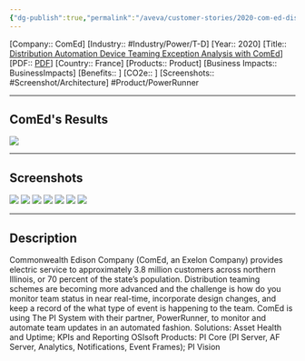 ```yaml
---
{"dg-publish":true,"permalink":"/aveva/customer-stories/2020-com-ed-distribution-automation-device-teaming-exception-analysis-with-com-ed/","dgPassFrontmatter":true}
---
```


[Company:: ComEd]
[Industry:: #Industry/Power/T-D]
[Year:: 2020]
[Title:: [Distribution Automation Device Teaming Exception Analysis with ComEd](https://resources.osisoft.com/presentations/distribution-automation-device-teaming--exception-analysis-with-comed-with-live-qanda/)]
[PDF:: [PDF](https://cdn.osisoft.com/osi/presentations/2020-industry-summits/UC20NA-D8TD50-ComEd-Thompson-Distribution-Automation.pdf)]
[Country:: France]
[Products:: Product]
[Business Impacts:: BusinessImpacts]
[Benefits:: ]
[CO2e:: ]
[Screenshots:: #Screenshot/Architecture]
#Product/PowerRunner  

---
## ComEd's Results
![](https://i.imgur.com/KiExgHo.png)

---
## Screenshots
![](https://i.imgur.com/fQQp72E.png)
![](https://i.imgur.com/aVDFKbH.png)
![](https://i.imgur.com/sO7uzff.png)
![](https://i.imgur.com/eLmCUtZ.png)
![](https://i.imgur.com/W1Qe2yI.png)
![](https://i.imgur.com/uRbFnsr.png)
![](https://i.imgur.com/gvFO39N.png)

---
## Description
Commonwealth Edison Company (ComEd, an Exelon Company) provides electric service to approximately 3.8 million customers across northern Illinois, or 70 percent of the state’s population. Distribution teaming schemes are becoming more advanced and the challenge is how do you monitor team status in near real-time, incorporate design changes, and keep a record of the what type of event is happening to the team. ComEd is using The PI System with their partner, PowerRunner, to monitor and automate team updates in an automated fashion. Solutions: Asset Health and Uptime; KPIs and Reporting OSIsoft Products: PI Core (PI Server, AF Server, Analytics, Notifications, Event Frames); PI Vision